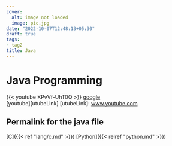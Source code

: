 ```yaml
---
cover:
  alt: image not loaded
  image: pic.jpg
date: "2022-10-07T12:48:13+05:30"
draft: true
tags:
- tag2
title: Java
---
```


# Java Programming
{{< youtube KPvVf-UhT0Q >}}
[google](https://www.google.com)  
[youtube][utubeLink]
[utubeLink]: www.youtube.com
## Permalink for the java file  
[C]({{< ref "lang/c.md" >}})
[Python]({{< relref "python.md" >}})